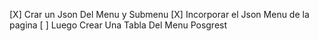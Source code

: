 [X] Crar un Json Del Menu y Submenu
[X] Incorporar el Json Menu de la pagina
[ ] Luego Crear Una Tabla Del Menu Posgrest
